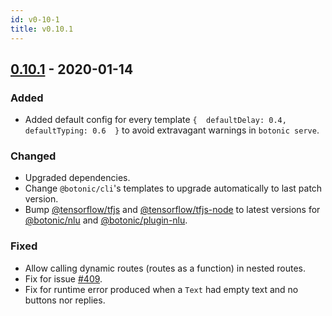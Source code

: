 ```yaml
---
id: v0-10-1
title: v0.10.1
---
```


## [0.10.1] - 2020-01-14

### Added

- Added default config for every template `{  defaultDelay: 0.4,  defaultTyping: 0.6  }` to avoid extravagant warnings in `botonic serve`.

### Changed

- Upgraded dependencies.
- Change `@botonic/cli`'s templates to upgrade automatically to last patch version.
- Bump [@tensorflow/tfjs](https://www.npmjs.com/package/@tensorflow/tfjs) and [@tensorflow/tfjs-node](https://www.npmjs.com/package/@tensorflow/tfjs-node) to latest versions for [@botonic/nlu](https://www.npmjs.com/package/@botonic/nlu) and [@botonic/plugin-nlu](https://www.npmjs.com/package/@botonic/plugin-nlu).

### Fixed

- Allow calling dynamic routes (routes as a function) in nested routes.
- Fix for issue [#409](https://github.com/hubtype/botonic/issues/409).
- Fix for runtime error produced when a `Text` had empty text and no buttons nor replies.

[0.10.1]: https://github.com/hubtype/botonic/releases/tag/v0.10.1
